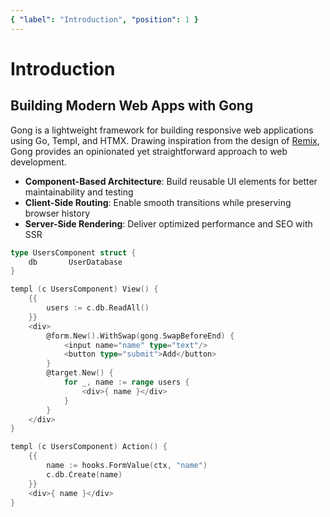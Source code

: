 ```yaml
---
{ "label": "Introduction", "position": 1 }
---
```


# Introduction

## Building Modern Web Apps with Gong

Gong is a lightweight framework for building responsive web applications using Go, Templ, and HTMX. Drawing inspiration from the design of [Remix](https://remix.run/), Gong provides an opinionated yet straightforward approach to web development.

- **Component-Based Architecture**: Build reusable UI elements for better maintainability and testing
- **Client-Side Routing**: Enable smooth transitions while preserving browser history
- **Server-Side Rendering**: Deliver optimized performance and SEO with SSR

```go
type UsersComponent struct {
	db       UserDatabase
}

templ (c UsersComponent) View() {
	{{
		users := c.db.ReadAll()
	}}
	<div>
		@form.New().WithSwap(gong.SwapBeforeEnd) {
			<input name="name" type="text"/>
			<button type="submit">Add</button>
		}
		@target.New() {
			for _, name := range users {
				<div>{ name }</div>
			}
		}
	</div>
}

templ (c UsersComponent) Action() {
	{{
		name := hooks.FormValue(ctx, "name")
		c.db.Create(name)
	}}
	<div>{ name }</div>
}
```
